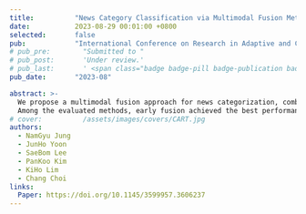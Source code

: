 ```yaml
---
title:          "News Category Classification via Multimodal Fusion Method"
date:           2023-08-29 00:01:00 +0800
selected:       false
pub:            "International Conference on Research in Adaptive and Convergent System (RACS)"
# pub_pre:        "Submitted to "
# pub_post:       'Under review.'
# pub_last:       ' <span class="badge badge-pill badge-publication badge-success">Spotlight</span>'
pub_date:       "2023-08"

abstract: >-
  We propose a multimodal fusion approach for news categorization, combining image and text data to enhance classification accuracy in digital journalism.
  Among the evaluated methods, early fusion achieved the best performance with 78.13% accuracy and an F1 score of 0.7810, demonstrating the effectiveness of integrating modalities.
# cover:          /assets/images/covers/CART.jpg
authors:
  - NamGyu Jung
  - JunHo Yoon
  - SaeBom Lee
  - PanKoo Kim
  - KiHo Lim
  - Chang Choi
links:
  Paper: https://doi.org/10.1145/3599957.3606237
---
```

